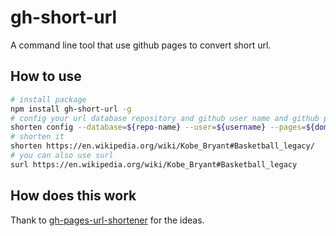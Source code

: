 # gh-short-url

A command line tool that use github pages to convert short url.

## How to use

```bash
# install package
npm install gh-short-url -g
# config your url database repository and github user name and github pages domain
shorten config --database=${repo-name} --user=${username} --pages=${domain}
# shorten it
shorten https://en.wikipedia.org/wiki/Kobe_Bryant#Basketball_legacy/
# you can also use surl
surl https://en.wikipedia.org/wiki/Kobe_Bryant#Basketball_legacy
```

## How does this work

Thank to [gh-pages-url-shortener](https://github.com/Mayandev/gh-pages-url-shortener#-how-does-this-work) for the  ideas.